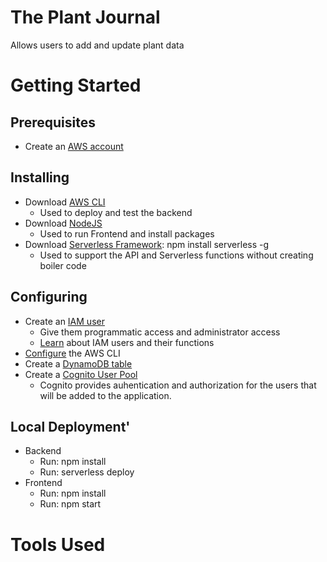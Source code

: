# The Plant Journal
Allows users to add and update plant data
# Getting Started
## Prerequisites
   - Create an [AWS account](https://aws.amazon.com/account/)
## Installing 
   - Download [AWS CLI](https://aws.amazon.com/cli/)
     - Used to deploy and test the backend 
   - Download [NodeJS](https://nodejs.org/en/download/)
     - Used to run Frontend and install packages
   - Download [Serverless Framework](https://en.wikipedia.org/wiki/Serverless_Framework): npm install serverless -g
     - Used to support the API and Serverless functions without creating boiler code
## Configuring
   - Create an [IAM user](https://docs.aws.amazon.com/IAM/latest/UserGuide/id_users_create.html#id_users_create_console)
      - Give them programmatic access and administrator access
      - [Learn](https://docs.aws.amazon.com/IAM/latest/UserGuide/introduction.html) about IAM users and their functions
   - [Configure](https://docs.aws.amazon.com/cli/latest/userguide/cli-configure-quickstart.html) the AWS CLI
   - Create a [DynamoDB table](https://aws.amazon.com/getting-started/hands-on/create-nosql-table/)
   - Create a [Cognito User Pool](https://docs.aws.amazon.com/cognito/latest/developerguide/cognito-user-pool-as-user-directory.html)
      - Cognito provides auhentication and authorization for the users that will be added to the application.
## Local Deployment'
   - Backend
      - Run: npm install
      - Run: serverless deploy
   - Frontend
     - Run: npm install
     - Run: npm start
# Tools Used
